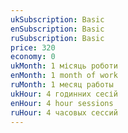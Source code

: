 ```yaml
---
ukSubscription: Basic
enSubscription: Basic
ruSubscription: Basic
price: 320
economy: 0
ukMonth: 1 місяць роботи
enMonth: 1 month of work
ruMonth: 1 месяц работы
ukHour: 4 годинних сесій
enHour: 4 hour sessions
ruHour: 4 часовых сессий
---
```

